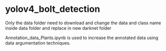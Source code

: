 # yolov4_bolt_detection


Only the data folder need to download and change the data and class name inside data folder and replace in new darknet folder

Annotation_data_Plants.ipynb is used to increase the annotated data using data argumentation techniques.

